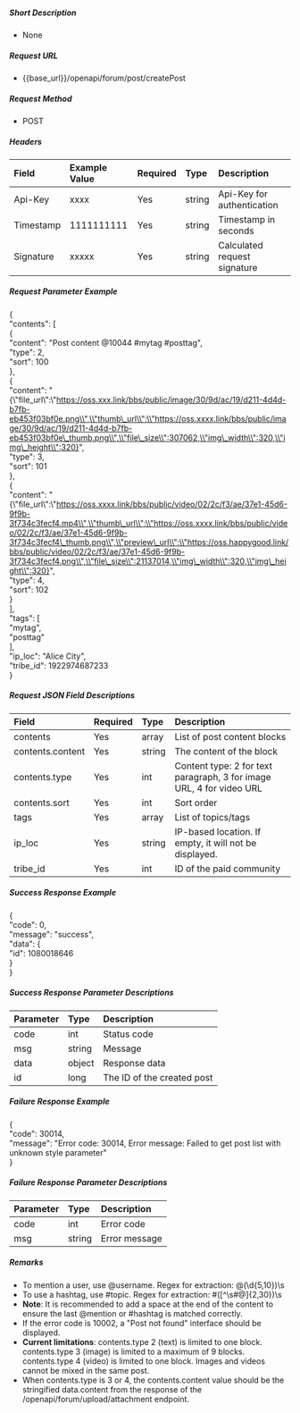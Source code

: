 ##### **Short Description**

* None

##### **Request URL**

* {{base\_url}}/openapi/forum/post/createPost

##### **Request Method**

* POST

##### **Headers**

| Field | Example Value | Required | Type | Description |
| :---- | :---- | :---- | :---- | :---- |
| Api-Key | xxxx | Yes | string | Api-Key for authentication |
| Timestamp | 1111111111 | Yes | string | Timestamp in seconds |
| Signature | xxxxx | Yes | string | Calculated request signature |

##### **Request Parameter Example**

{  
  "contents": \[  
    {  
      "content": "Post content @10044 \#mytag \#posttag",  
      "type": 2,  
      "sort": 100  
    },  
    {  
      "content": "{\\"file\_url\\":\\"https://oss.xxx.link/bbs/public/image/30/9d/ac/19/d211-4d4d-b7fb-eb453f03bf0e.png\\",\\"thumb\_url\\":\\"https://oss.xxxx.link/bbs/public/image/30/9d/ac/19/d211-4d4d-b7fb-eb453f03bf0e\_thumb.png\\",\\"file\_size\\":307062,\\"img\_width\\":320,\\"img\_height\\":320}",  
      "type": 3,  
      "sort": 101  
    },  
    {  
      "content": "{\\"file\_url\\":\\"https://oss.xxxx.link/bbs/public/video/02/2c/f3/ae/37e1-45d6-9f9b-3f734c3fecf4.mp4\\",\\"thumb\_url\\":\\"https://oss.xxxx.link/bbs/public/video/02/2c/f3/ae/37e1-45d6-9f9b-3f734c3fecf4\_thumb.png\\",\\"preview\_url\\":\\"https://oss.happygood.link/bbs/public/video/02/2c/f3/ae/37e1-45d6-9f9b-3f734c3fecf4.png\\",\\"file\_size\\":21137014,\\"img\_width\\":320,\\"img\_height\\":320}",  
      "type": 4,  
      "sort": 102  
    }  
  \],  
  "tags": \[  
    "mytag",  
    "posttag"  
  \],  
  "ip\_loc": "Alice City",  
  "tribe\_id": 1922974687233  
}

##### **Request JSON Field Descriptions**

| Field | Required | Type | Description |
| :---- | :---- | :---- | :---- |
| contents | Yes | array | List of post content blocks |
| contents.content | Yes | string | The content of the block |
| contents.type | Yes | int | Content type: 2 for text paragraph, 3 for image URL, 4 for video URL |
| contents.sort | Yes | int | Sort order |
| tags | Yes | array | List of topics/tags |
| ip\_loc | Yes | string | IP-based location. If empty, it will not be displayed. |
| tribe\_id | Yes | int | ID of the paid community |

##### **Success Response Example**

{  
  "code": 0,  
  "message": "success",  
  "data": {  
    "id": 1080018646  
  }  
}

##### **Success Response Parameter Descriptions**

| Parameter | Type | Description |
| :---- | :---- | :---- |
| code | int | Status code |
| msg | string | Message |
| data | object | Response data |
| id | long | The ID of the created post |

##### **Failure Response Example**

{  
  "code": 30014,  
  "message": "Error code: 30014, Error message: Failed to get post list with unknown style parameter"  
}

##### **Failure Response Parameter Descriptions**

| Parameter | Type | Description |
| :---- | :---- | :---- |
| code | int | Error code |
| msg | string | Error message |

##### **Remarks**

* To mention a user, use @username. Regex for extraction: @(\\d{5,10})\\s  
* To use a hashtag, use \#topic. Regex for extraction: \#(\[^\\s\#@\]{2,30})\\s  
* **Note**: It is recommended to add a space at the end of the content to ensure the last @mention or \#hashtag is matched correctly.  
* If the error code is 10002, a "Post not found" interface should be displayed.  
* **Current limitations**: contents.type 2 (text) is limited to one block. contents.type 3 (image) is limited to a maximum of 9 blocks. contents.type 4 (video) is limited to one block. Images and videos cannot be mixed in the same post.  
* When contents.type is 3 or 4, the contents.content value should be the stringified data.content from the response of the /openapi/forum/upload/attachment endpoint.